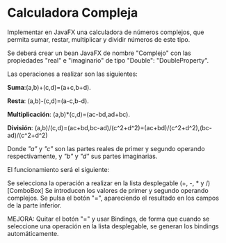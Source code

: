 # Calculadora Compleja

Implementar en JavaFX una calculadora de números complejos, que permita sumar, restar, multiplicar y dividir números de este tipo.

Se deberá crear un bean JavaFX de nombre "Complejo" con las propiedades "real" e "imaginario" de tipo "Double": "DoubleProperty".

Las operaciones a realizar son las siguientes:

**Suma**:(a,b)+(c,d)=(a+c,b+d).

**Resta**: (a,b)-(c,d)=(a-c,b-d).

**Multiplicación**: (a,b)*(c,d)=(ac-bd,ad+bc).

**División**: (a,b)/(c,d)=(ac+bd,bc-ad)/(c^2+d^2)=(ac+bd)/(c^2+d^2),(bc-ad)/(c^2+d^2)

Donde *"a"* y *"c"* son las partes reales de primer y segundo operando respectivamente, y *"b"* y *"d"* sus partes imaginarias.

El funcionamiento será el siguiente:

Se selecciona la operación a realizar en la lista desplegable (+, -, * y /) [ComboBox]
Se introducen los valores de primer y segundo operando complejos.
Se pulsa el botón "=", apareciendo el resultado en los campos de la parte inferior.

MEJORA: Quitar el botón "=" y usar Bindings, de forma que cuando se seleccione una operación en la lista desplegable, se generan los bindings automáticamente.